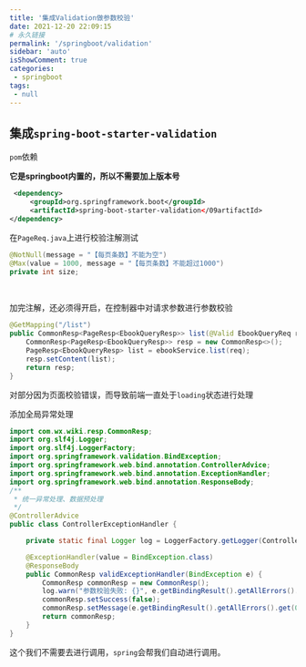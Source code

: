 ```yaml
---
title: '集成Validation做参数校验'
date: 2021-12-20 22:09:15
# 永久链接
permalink: '/springboot/validation'
sidebar: 'auto'
isShowComment: true
categories:
 - springboot
tags:
 - null
---
```




## 集成`spring-boot-starter-validation`

`pom`依赖

**它是springboot内置的，所以不需要加上版本号**

```xml
 <dependency>
     <groupId>org.springframework.boot</groupId>
     <artifactId>spring-boot-starter-validation</09artifactId>
</dependency>
```

在`PageReq.java`上进行校验注解测试

```java
@NotNull(message = "【每页条数】不能为空")
@Max(value = 1000, message = "【每页条数】不能超过1000")
private int size;
```

​	

加完注解，还必须得开启，在控制器中对请求参数进行参数校验

```java
@GetMapping("/list")
public CommonResp<PageResp<EbookQueryResp>> list(@Valid EbookQueryReq req) {
    CommonResp<PageResp<EbookQueryResp>> resp = new CommonResp<>();
    PageResp<EbookQueryResp> list = ebookService.list(req);
    resp.setContent(list);
    return resp;
}
```



对部分因为页面校验错误，而导致前端一直处于`loading`状态进行处理

添加全局异常处理

```java
import com.wx.wiki.resp.CommonResp;
import org.slf4j.Logger;
import org.slf4j.LoggerFactory;
import org.springframework.validation.BindException;
import org.springframework.web.bind.annotation.ControllerAdvice;
import org.springframework.web.bind.annotation.ExceptionHandler;
import org.springframework.web.bind.annotation.ResponseBody;
/**
 * 统一异常处理、数据预处理
 */
@ControllerAdvice
public class ControllerExceptionHandler {

    private static final Logger log = LoggerFactory.getLogger(ControllerExceptionHandler.class);

    @ExceptionHandler(value = BindException.class)
    @ResponseBody
    public CommonResp validExceptionHandler(BindException e) {
        CommonResp commonResp = new CommonResp();
        log.warn("参数校验失败: {}", e.getBindingResult().getAllErrors().get(0).getDefaultMessage());
        commonResp.setSuccess(false);
        commonResp.setMessage(e.getBindingResult().getAllErrors().get(0).getDefaultMessage());
        return commonResp;
    }
}

```

这个我们不需要去进行调用，`spring`会帮我们自动进行调用。